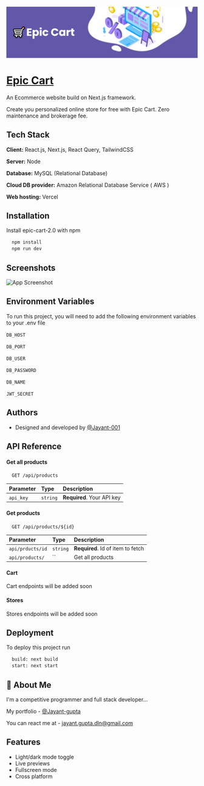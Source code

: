 
![Logo](https://raw.githubusercontent.com/Jayant-001/Epic-Cart-2.0/main/public/banner.png)


# [Epic Cart](https://epic-cart-2.vercel.app/)

An Ecommerce website build on Next.js framework.

Create you personalized online store for free with Epic Cart. Zero maintenance and brokerage fee.


## Tech Stack

**Client:** React.js, Next.js, React Query, TailwindCSS

**Server:** Node

**Database:** MySQL (Relational Database)

**Cloud DB provider:** Amazon Relational Database Service ( AWS )

**Web hosting:** Vercel


## Installation

Install epic-cart-2.0 with npm

```bash
  npm install 
  npm run dev
```

## Screenshots

![App Screenshot](https://via.placeholder.com/468x300?text=App+Screenshot+Here)


## Environment Variables

To run this project, you will need to add the following environment variables to your .env file

`DB_HOST`

`DB_PORT`

`DB_USER`

`DB_PASSWORD`

`DB_NAME`

`JWT_SECRET`



## Authors

- Designed and developed by [@Jayant-001](https://www.github.com/Jayant-001)


## API Reference

#### Get all products

```http
  GET /api/products
```

| Parameter | Type     | Description                |
| :-------- | :------- | :------------------------- |
| `api_key` | `string` | **Required**. Your API key |

#### Get products

```http
  GET /api/products/${id}
```

| Parameter | Type     | Description                       |
| :-------- | :------- | :-------------------------------- |
| `api/prducts/id`      | `string` | **Required**. Id of item to fetch |
| `api/products/`       | `` | Get all products |

#### Cart

Cart endpoints will be added soon

#### Stores

Stores endpoints will be added soon


## Deployment

To deploy this project run

```bash
  build: next build
  start: next start
```


## 🚀 About Me
I'm a competitive programmer and full stack developer...

My portfolio - [@Jayant-gupta](https://jayant-gupta.vercel.app/)

You can react me at - jayant.gupta.dln@gmail.com
## Features

- Light/dark mode toggle
- Live previews
- Fullscreen mode
- Cross platform

